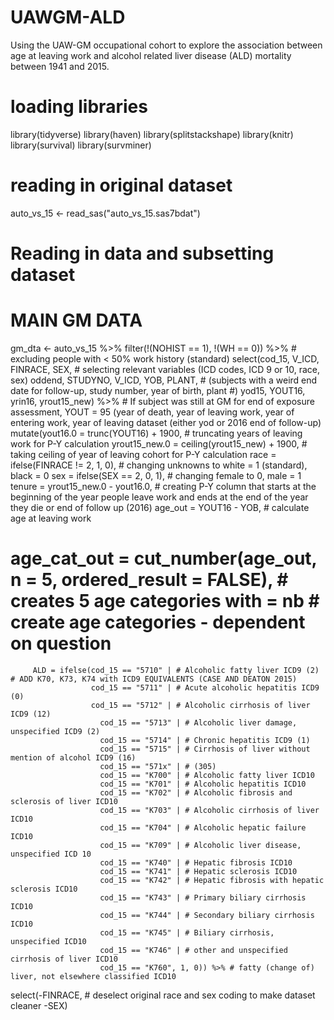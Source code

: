 # UAWGM-ALD
Using the UAW-GM occupational cohort to explore the association between age at leaving work and alcohol related liver disease (ALD) mortality between 1941 and 2015.

# loading libraries
library(tidyverse)
library(haven)
library(splitstackshape)
library(knitr)
library(survival)
library(survminer)

# reading in original dataset
auto_vs_15 <- read_sas("auto_vs_15.sas7bdat")

# Reading in data and subsetting dataset
# MAIN GM DATA
gm_dta <- auto_vs_15 %>% 
  filter(!(NOHIST == 1), 
         !(WH == 0)) %>% # excluding people with < 50% work history (standard)
  select(cod_15, V_ICD, FINRACE, SEX, # selecting relevant variables (ICD codes, ICD 9 or 10, race, sex)
         oddend, STUDYNO, V_ICD, YOB, PLANT, # (subjects with a weird end date for follow-up, study number, year of birth, plant #)
         yod15, YOUT16, yrin16, yrout15_new) %>% # If subject was still at GM for end of exposure assessment, YOUT = 95 (year of death, year of leaving work, year of entering work, year of leaving dataset (either yod or 2016 end of follow-up)
  mutate(yout16.0 = trunc(YOUT16) + 1900, # truncating years of leaving work for P-Y calculation
         yrout15_new.0 = ceiling(yrout15_new) + 1900, # taking ceiling of year of leaving cohort for P-Y calculation
         race = ifelse(FINRACE != 2, 1, 0), # changing unknowns to white = 1 (standard), black = 0
         sex = ifelse(SEX == 2, 0, 1), # changing female to 0, male = 1
         tenure = yrout15_new.0 - yout16.0, # creating P-Y column that starts at the beginning of the year people leave work and ends at the end of the year they die or end of follow up (2016)
         age_out = YOUT16 - YOB, # calculate age at leaving work
#         age_cat_out = cut_number(age_out, n = 5, ordered_result = FALSE), # creates 5 age categories with = nb # create age categories - dependent on question
         ALD = ifelse(cod_15 == "5710" | # Alcoholic fatty liver ICD9 (2) # ADD K70, K73, K74 with ICD9 EQUIVALENTS (CASE AND DEATON 2015)
                      cod_15 == "5711" | # Acute alcoholic hepatitis ICD9 (0)
                      cod_15 == "5712" | # Alcoholic cirrhosis of liver ICD9 (12)
                        cod_15 == "5713" | # Alcoholic liver damage, unspecified ICD9 (2)
                        cod_15 == "5714" | # Chronic hepatitis ICD9 (1)
                        cod_15 == "5715" | # Cirrhosis of liver without mention of alcohol ICD9 (16)
                        cod_15 == "571x" | # (305)
                        cod_15 == "K700" | # Alcoholic fatty liver ICD10
                        cod_15 == "K701" | # Alcoholic hepatitis ICD10
                        cod_15 == "K702" | # Alcoholic fibrosis and sclerosis of liver ICD10
                        cod_15 == "K703" | # Alcoholic cirrhosis of liver ICD10
                        cod_15 == "K704" | # Alcoholic hepatic failure ICD10
                        cod_15 == "K709" | # Alcoholic liver disease, unspecified ICD 10
                        cod_15 == "K740" | # Hepatic fibrosis ICD10
                        cod_15 == "K741" | # Hepatic sclerosis ICD10
                        cod_15 == "K742" | # Hepatic fibrosis with hepatic sclerosis ICD10
                        cod_15 == "K743" | # Primary biliary cirrhosis ICD10
                        cod_15 == "K744" | # Secondary biliary cirrhosis ICD10
                        cod_15 == "K745" | # Biliary cirrhosis, unspecified ICD10
                        cod_15 == "K746" | # other and unspecified cirrhosis of liver ICD10
                        cod_15 == "K760", 1, 0)) %>% # fatty (change of) liver, not elsewhere classified ICD10
  select(-FINRACE, # deselect original race and sex coding to make dataset cleaner
         -SEX)
